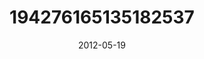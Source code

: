 ---
title: "194276165135182537"
image: "2012-05-19 08.19.05 194276165135182537_46248401"
date: "2012-05-19"
type: "photo"
---